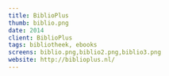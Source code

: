```yaml
---
title: BiblioPlus
thumb: biblio.png
date: 2014
client: BiblioPlus
tags: bibliotheek, ebooks
screens: biblio.png,biblio2.png,biblio3.png 
website: http://biblioplus.nl/
---
```

